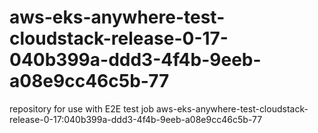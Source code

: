 # aws-eks-anywhere-test-cloudstack-release-0-17-040b399a-ddd3-4f4b-9eeb-a08e9cc46c5b-77
repository for use with E2E test job aws-eks-anywhere-test-cloudstack-release-0-17:040b399a-ddd3-4f4b-9eeb-a08e9cc46c5b-77
